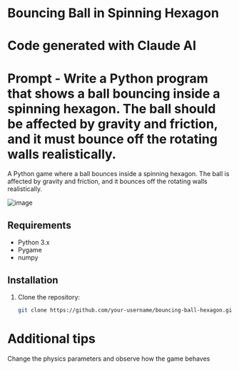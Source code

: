 # Bouncing Ball in Spinning Hexagon 
# Code generated with Claude AI
# Prompt - Write a Python program that shows a ball bouncing inside a spinning hexagon. The ball should be affected by gravity and friction, and it must bounce off the rotating walls realistically.


A Python game where a ball bounces inside a spinning hexagon. The ball is affected by gravity and friction, and it bounces off the rotating walls realistically.

![image](https://github.com/user-attachments/assets/8c398a8e-3157-44d5-be03-307e4a1d35da)


## Requirements
- Python 3.x
- Pygame
- numpy

## Installation
1. Clone the repository:
   ```bash
   git clone https://github.com/your-username/bouncing-ball-hexagon.git

# Additional tips
Change the physics parameters and observe how the game behaves
